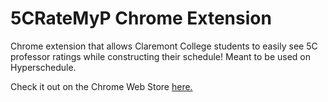 # 5CRateMyP Chrome Extension

Chrome extension that allows Claremont College students to easily see 5C professor ratings while constructing their schedule! Meant to be used on Hyperschedule. 

Check it out on the Chrome Web Store [here.](https://chrome.google.com/webstore/detail/5c-ratemyp/gimpfegdhjdapchojnlagmobkpdllacm?hl=en)
